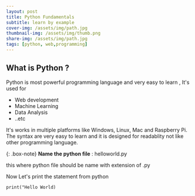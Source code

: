 ```yaml
---
layout: post
title: Python Fundamentals
subtitle: learn by example
cover-img: /assets/img/path.jpg
thumbnail-img: /assets/img/thumb.png
share-img: /assets/img/path.jpg
tags: [python, web,programming]
---
```


## What is Python ?
Python is most powerful programming language and very easy to learn ,  It's used for 

* Web development 
* Machine Learning 
* Data Analysis 
* ..etc 

It's works in multiple platforms like  Windows, Linux, Mac and Raspberry Pi. The syntax are very easy to learn and it is designed for readablity not like other programming language.


{: .box-note}
**Name the python file** :  helloworld.py

this where python file should be name with extension of .py

Now Let's print the statement from python
```
print("Hello World)
```
